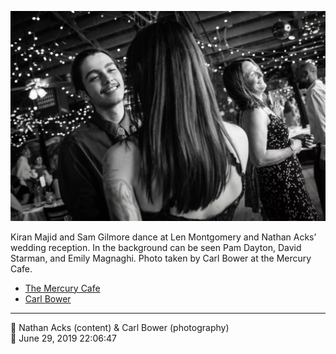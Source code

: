 ![Kiran Majid and Sam Gilmore dance](assets/10e28ed141c43a6399237aac102e781c.webp)

Kiran Majid and Sam Gilmore dance at Len Montgomery and Nathan Acks’ wedding reception. In the background can be seen Pam Dayton, David Starman, and Emily Magnaghi. Photo taken by Carl Bower at the Mercury Cafe.

* [The Mercury Cafe](http://mercurycafe.com)
* [Carl Bower](https://carlbowerphotos.com)

- - - -

<span aria-hidden="true">👥</span> Nathan Acks (content) & Carl Bower (photography)  
<span aria-hidden="true">📅</span> June 29, 2019 22:06:47

